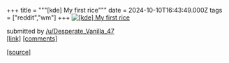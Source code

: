 +++
title = """[kde] My first rice"""
date = 2024-10-10T16:43:49.000Z
tags = ["reddit","wm"]
+++
[![[kde] My first rice](https://preview.redd.it/fp70hchqjytd1.png?width=640&crop=smart&auto=webp&s=bda4bac7297d4ce5036b2053a3bf7de1c77fc6df "[kde] My first rice")](https://www.reddit.com/r/unixporn/comments/1g0n6zt/kde_my_first_rice/)

submitted by [/u/Desperate\_Vanilla\_47](https://www.reddit.com/user/Desperate_Vanilla_47)  
[\[link\]](https://i.redd.it/fp70hchqjytd1.png) [\[comments\]](https://www.reddit.com/r/unixporn/comments/1g0n6zt/kde_my_first_rice/)

[[source]](https://www.reddit.com/r/unixporn/comments/1g0n6zt/kde_my_first_rice/)
